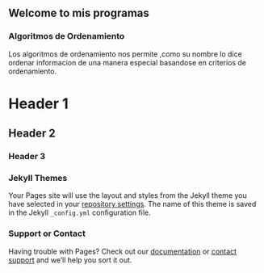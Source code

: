 ## Welcome to mis programas


### Algoritmos de Ordenamiento

Los algoritmos de ordenamiento nos permite ,como su nombre lo dice ordenar informacion de una manera especial basandose en criterios de ordenamiento.




# Header 1
## Header 2
### Header 3

### Jekyll Themes

Your Pages site will use the layout and styles from the Jekyll theme you have selected in your [repository settings](https://github.com/mayerli-mendez/Programas./settings). The name of this theme is saved in the Jekyll `_config.yml` configuration file.

### Support or Contact

Having trouble with Pages? Check out our [documentation](https://docs.github.com/categories/github-pages-basics/) or [contact support](https://support.github.com/contact) and we’ll help you sort it out.
